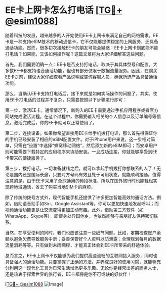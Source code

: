 # EE卡上网卡怎么打电话 [[TG💪+ @esim1088](https://t.me/s/esim1088)]

随着科技的发展，越来越多的人开始使用EE卡上网卡来满足自己的网络需求。EE卡是一种支持eSIM技术的移动通信卡，它不仅能够提供稳定的上网服务，还具备通话功能。然而，很多初次接触EE卡的朋友可能会疑惑：EE卡上网卡到底能不能打电话？如果能，又该如何操作呢？这篇文章将为大家详细解答这些问题。

首先，我们需要明确一点：EE卡是否支持打电话，取决于其具体型号和配置。大多数EE卡都支持语音通话功能，但也有部分仅限于数据流量服务。因此，在购买EE卡之前，建议大家仔细查看产品说明或咨询客服人员，确保所选产品具备通话功能。

那么，当确认EE卡支持打电话后，接下来就是如何实际操作的问题了。其实，使用EE卡打电话的过程并不复杂，只需要按照以下步骤进行即可：

第一步，激活EE卡。通常情况下，新购入的EE卡需要通过手机应用程序或者官方网站完成激活流程。在这个过程中，你需要输入相关的个人信息以及订单编号等信息。激活完成后，你的EE卡就可以正常使用了。

第二步，连接设备。如果你希望直接用EE卡给手机拨打电话，那么首先得保证你的手机已经安装了相应的eSIM配置文件。对于iPhone用户来说，这一步相对简单，只需在“设置”中选择“蜂窝移动网络”，然后添加新的eSIM即可；而安卓用户则可能需要下载特定的应用程序来协助安装。一旦成功连接，你就能够享受到EE卡带来的便捷服务了。

第三步，拨打电话。一切准备就绪之后，就可以拿起手机拨打你想联系的人了！无论是国内还是国际长途，只要对方号码有效且处于可用状态，就能顺利接通。值得注意的是，由于EE卡采用了全球通用的频段标准，所以在国外旅行时也能轻松实现跨地域通话，省去了购买当地SIM卡的麻烦。

除了传统的拨号方式外，现代智能手机还提供了许多更加智能高效的通话方法。例如，借助语音助手如Siri、Google Assistant等，你可以更加快速地发起呼叫；而视频通话功能更是让交流变得更加生动有趣。此外，借助第三方软件（如WhatsApp、Skype等），即使身处异国他乡，也依然能够与亲朋好友保持密切联系。

当然，在享受便利的同时，我们也应该注意一些细节问题。比如，定期检查账户余额以避免欠费导致服务中断；妥善保管好个人资料以防泄露；合理规划每月的数据流量消耗等等。只有做到未雨绸缪，才能真正体会到EE卡所带来的舒适体验。

总而言之，EE卡上网卡不仅能够为我们提供高速流畅的互联网接入服务，同时也具备强大的通话功能。只要掌握了正确的方法，并养成良好的使用习惯，就能够充分利用这一现代化工具为日常生活增添更多乐趣。无论你是经常出差的商务人士，还是热衷于探索世界的旅行者，EE卡都将是你不可或缺的好伙伴！

[[TG💪+ @esim1088](https://t.me/s/esim1088) ![Image](https://i.postimg.cc/4NQfJmqS/Snipaste-2025-05-13-00-14-12.png)]